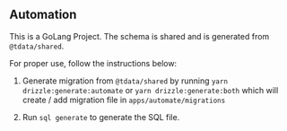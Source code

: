 ## Automation

This is a GoLang Project. The schema is shared and is generated from `@tdata/shared`.

For proper use, follow the instructions below:

1. Generate migration from `@tdata/shared` by running `yarn drizzle:generate:automate` or `yarn drizzle:generate:both` which will create / add migration file in `apps/automate/migrations`

2. Run `sql generate` to generate the SQL file.
